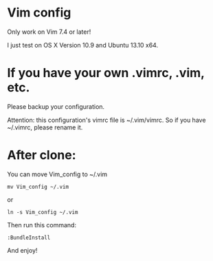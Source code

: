 Vim config
========
Only work on Vim 7.4 or later!

I just test on OS X Version 10.9 and Ubuntu 13.10 x64.

If you have your own .vimrc, .vim, etc.
========

Please backup your configuration.

Attention: this configuration's vimrc file is ~/.vim/vimrc. So if you have ~/.vimrc, please rename it.

After clone:
========
You can move Vim\_config to ~/.vim

```
mv Vim_config ~/.vim
```
or
```
ln -s Vim_config ~/.vim
```

Then run this command:
```
:BundleInstall
```
And enjoy!
